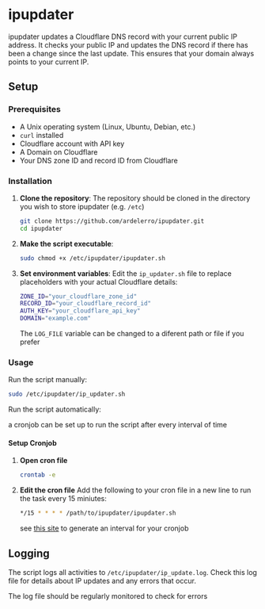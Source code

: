 # ipupdater

ipupdater updates a Cloudflare DNS record with your current public IP address. It checks your public IP and updates the DNS record if there has been a change since the last update. This ensures that your domain always points to your current IP.

## Setup


### Prerequisites

- A Unix operating system (Linux, Ubuntu, Debian, etc.)
- `curl` installed
- Cloudflare account with API key
- A Domain on Cloudflare
- Your DNS zone ID and record ID from Cloudflare

### Installation

1. **Clone the repository**:
    The repository should be cloned in the directory you wish to store ipupdater (e.g. `/etc`)
    ```sh
    git clone https://github.com/ardelerro/ipupdater.git
    cd ipupdater
    ```

2. **Make the script executable**:
    ```sh
    sudo chmod +x /etc/ipupdater/ipupdater.sh
    ```

3. **Set environment variables**:
    Edit the `ip_updater.sh` file to replace placeholders with your actual Cloudflare details:

    ```sh
    ZONE_ID="your_cloudflare_zone_id"
    RECORD_ID="your_cloudflare_record_id"
    AUTH_KEY="your_cloudflare_api_key"
    DOMAIN="example.com"
    ```
    The `LOG_FILE` variable can be changed to a diferent path or file if you prefer

### Usage

Run the script manually:

```sh
sudo /etc/ipupdater/ip_updater.sh
```

Run the script automatically:

a cronjob can be set up to run the script after every interval of time

#### Setup Cronjob

1. **Open cron file**
    ```sh
    crontab -e
    ```
2. **Edit the cron file**
    Add the following to your cron file in a new line to run the task every 15 miniutes:
    ``` sh
    */15 * * * * /path/to/ipupdater/ipupdater.sh
    ```
    see [this site](https://crontab.guru/) to generate an interval for your cronjob
    
## Logging
The script logs all activities to `/etc/ipupdater/ip_update.log`. Check this log file for details about IP updates and any errors that occur.

The log file should be regularly monitored to check for errors
